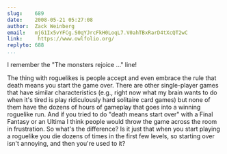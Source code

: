 ```yaml
---
slug:    689
date:    2008-05-21 05:27:08
author:  Zack Weinberg
email:   mjG1Ix5vYFCg.S0qYJrcFkH0LoqL7.V0ahTBxRarD4tXcQT2wC
link:     https://www.owlfolio.org/
replyto: 688
...
```


I remember the "The monsters rejoice ..." line!

The thing with roguelikes is people accept and even embrace the rule
that death means you start the game over.  There are other
single-player games that have similar characteristics (e.g., right now
what my brain wants to do when it's tired is play ridiculously hard
solitaire card games) but none of them have the dozens of hours of
gameplay that goes into a winning roguelike run.  And if you tried to
do "death means start over" with a Final Fantasy or an Ultima I think
people would throw the game across the room in frustration.  So what's
the difference?  Is it just that when you start playing a roguelike
you die dozens of times in the first few levels, so starting over
isn't annoying, and then you're used to it?
